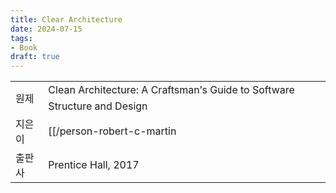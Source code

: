 ```yaml
---
title: Clear Architecture
date: 2024-07-15
tags:
- Book
draft: true
---
```


| | |
| --- | --- |
| 원제 | Clean Architecture: A Craftsman’s Guide to Software Structure and Design |
| 지은이 | [[/person-robert-c-martin|Robert C. Martin]] |
| 출판사 | Prentice Hall, 2017 |
